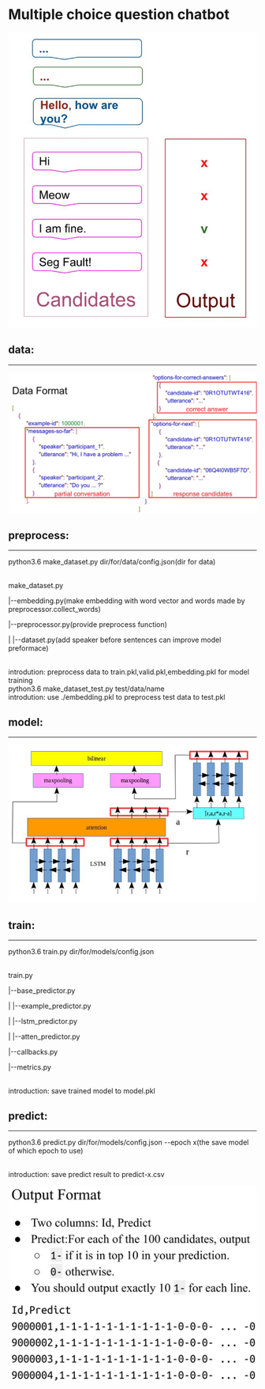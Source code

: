 # Multiple choice question chatbot

![image](https://github.com/TaiChunYen/adl_hw1/blob/master/picture/lstm_chatbot.jpg)

## data:
_______
![image](https://github.com/TaiChunYen/adl_hw1/blob/master/picture/dataformat.jpg)

## preprocess:
____
python3.6 make_dataset.py dir/for/data/config.json(dir for data)  

<br/>
make_dataset.py 
<p align="left">|--embedding.py(make embedding with word vector and words made by preprocessor.collect_words)</p>
<p align="left">|--preprocessor.py(provide preprocess function)</p>
<p align="left">| |--dataset.py(add speaker before sentences can improve model preformace)</p>
<br/>
introdution:
preprocess data to train.pkl,valid.pkl,embedding.pkl for model training  
<br/>
python3.6 make_dataset_test.py test/data/name
<br/>
introdution:
use ./embedding.pkl to preprocess test data to test.pkl
  
## model:
____
![image](https://github.com/TaiChunYen/adl_hw1/blob/master/picture/model_struct.jpg)

## train:
___
python3.6 train.py dir/for/models/config.json  

<br/>
train.py
<p align="left">|--base_predictor.py</p>
<p align="left">| |--example_predictor.py</p>
<p align="left">| |--lstm_predictor.py</p>
<p align="left">| |--atten_predictor.py</p>
<p align="left">|--callbacks.py</p>
<p align="left">|--metrics.py</p>
<br/>
introduction:
save trained model to model.pkl
  
## predict:
__________________________
python3.6 predict.py dir/for/models/config.json --epoch x(the save model of which epoch to use)  

<br/>
introduction:
save predict result to predict-x.csv

![image](https://github.com/TaiChunYen/adl_hw1/blob/master/picture/outputformat.jpg)
